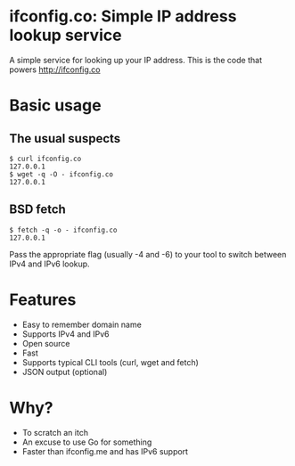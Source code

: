 ifconfig.co: Simple IP address lookup service
=============================================

A simple service for looking up your IP address. This is the code that powers
http://ifconfig.co

Basic usage
===========

The usual suspects
------------------
    $ curl ifconfig.co
    127.0.0.1
    $ wget -q -O - ifconfig.co
    127.0.0.1

BSD fetch
---------
    $ fetch -q -o - ifconfig.co
    127.0.0.1

Pass the appropriate flag (usually -4 and -6) to your tool to switch between
IPv4 and IPv6 lookup.

Features
========
* Easy to remember domain name
* Supports IPv4 and IPv6
* Open source
* Fast
* Supports typical CLI tools (curl, wget and fetch)
* JSON output (optional)

Why?
====
* To scratch an itch
* An excuse to use Go for something
* Faster than ifconfig.me and has IPv6 support
